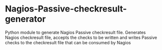 Nagios-Passive-checkresult-generator
====================================

Python module to generate Nagios Passive checkresult file.
Generates Nagios checkresult file, accepts the checks to be written and writes Passive checks to the checkresult file that can be consumed by Nagios
